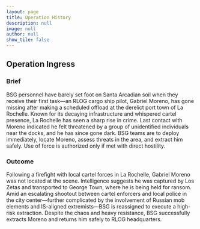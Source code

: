 ```yaml
---
layout: page
title: Operation History
description: null
image: null
author: null
show_tile: false
---
```


## Operation Ingress

### Brief

BSG personnel have barely set foot on Santa Arcadian soil when they receive their first task—an RLOG cargo ship pilot, Gabriel Moreno, has gone missing after making a scheduled offload at the derelict port town of La Rochelle. Known for its decaying infrastructure and whispered cartel presence, La Rochelle has seen a sharp rise in crime. Last contact with Moreno indicated he felt threatened by a group of unidentified individuals near the docks, and he has since gone dark. BSG teams are to deploy immediately, locate Moreno, assess threats in the area, and extract him safely. Use of force is authorized only if met with direct hostility.

### Outcome

Following a firefight with local cartel forces in La Rochelle, Gabriel Moreno was not located at the scene. Intelligence suggests he was captured by Los Zetas and transported to George Town, where he is being held for ransom. Amid an escalating shootout between cartel enforcers and local police in the city center—further complicated by the involvement of Russian mob elements and IS-aligned extremists—BSG is reassigned to execute a high-risk extraction. Despite the chaos and heavy resistance, BSG successfully extracts Moreno and returns him safely to RLOG headquarters.
